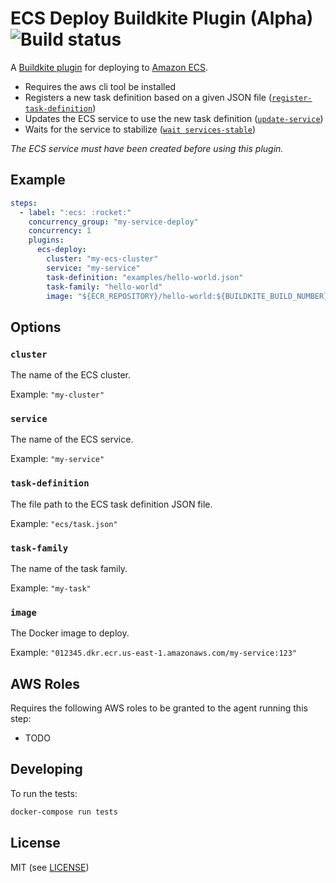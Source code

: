 # ECS Deploy Buildkite Plugin (Alpha) ![Build status](https://badge.buildkite.com/67da940833c8744761259918c52d4a005e2b5599a173d1e131.svg?branch=master)

A [Buildkite plugin](https://buildkite.com/docs/agent/v3/plugins) for deploying to [Amazon ECS](https://aws.amazon.com/ecs/).

* Requires the aws cli tool be installed
* Registers a new task definition based on a given JSON file ([`register-task-definition`](http://docs.aws.amazon.com/cli/latest/reference/ecs/register-task-definition.html]))
* Updates the ECS service to use the new task definition ([`update-service`](http://docs.aws.amazon.com/cli/latest/reference/ecs/update-service.html))
* Waits for the service to stabilize ([`wait services-stable`](http://docs.aws.amazon.com/cli/latest/reference/ecs/wait/services-stable.html))

_The ECS service must have been created before using this plugin._

## Example

```yml
steps:
  - label: ":ecs: :rocket:"
    concurrency_group: "my-service-deploy"
    concurrency: 1
    plugins:
      ecs-deploy:
        cluster: "my-ecs-cluster"
        service: "my-service"
        task-definition: "examples/hello-world.json"
        task-family: "hello-world"
        image: "${ECR_REPOSITORY}/hello-world:${BUILDKITE_BUILD_NUMBER}"
```

## Options

### `cluster`

The name of the ECS cluster.

Example: `"my-cluster"`

### `service`

The name of the ECS service.

Example: `"my-service"`

### `task-definition`

The file path to the ECS task definition JSON file.

Example: `"ecs/task.json"`

### `task-family`

The name of the task family.

Example: `"my-task"`

### `image`

The Docker image to deploy.

Example: `"012345.dkr.ecr.us-east-1.amazonaws.com/my-service:123"`

## AWS Roles

Requires the following AWS roles to be granted to the agent running this step:

* TODO

## Developing

To run the tests:

```bash
docker-compose run tests
```

## License

MIT (see [LICENSE](LICENSE))
